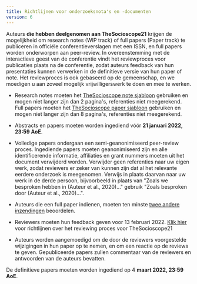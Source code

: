 ```yaml
---
title: Richtlijnen voor onderzoeksnota's en -documenten
version: 6
---
```


Auteurs **die hebben deelgenomen aan TheSocioscope21** krijgen de mogelijkheid om research notes (WIP track) of full papers (Paper track) te publiceren in officiële conferentieverslagen met een ISSN, en full papers worden onderworpen aan peer-review. In overeenstemming met de interactieve geest van de conferentie vindt het reviewproces voor publicaties plaats na de conferentie, zodat auteurs feedback van hun presentaties kunnen verwerken in de definitieve versie van hun paper of note. Het reviewproces is ook gebaseerd op de gemeenschap, en we moedigen u aan zoveel mogelijk vrijwilligerswerk te doen en mee te werken.

- Research notes moeten het [TheSocioscope note sjabloon](/conference/TheSocioscope_Research_Note_Template.docx) gebruiken en mogen niet langer zijn dan 2 pagina's, referenties niet meegerekend. Full papers moeten het [TheSocioscope paper sjabloon](/conference/TheSocioscope21_Full_Paper_Template.docx) gebruiken en mogen niet langer zijn dan 8 pagina's, referenties niet meegerekend.

- Abstracts en papers moeten worden ingediend vóór **21 januari 2022, 23:59 AoE**.

- Volledige papers ondergaan een semi-geanonimiseerd peer-review proces. Ingediende papers moeten geanonimiseerd zijn en alle identificerende informatie, affiliaties en grant nummers moeten uit het document verwijderd worden. Verwijder geen referenties naar uw eigen werk, zodat reviewers er zeker van kunnen zijn dat al het relevante eerdere onderzoek is meegenomen. Verwijs in plaats daarvan naar uw werk in de derde persoon, bijvoorbeeld in plaats van "Zoals we besproken hebben in (Auteur et al., 2020)..." gebruik "Zoals besproken door (Auteur et al., 2020)...".

- Auteurs die een full paper indienen, moeten ten minste [twee andere inzendingen](/conference/review_guidance) beoordelen.

- Reviewers moeten hun feedback geven voor 13 februari 2022. [Klik hier](/conference/review_guidance) voor richtlijnen over het reviewing proces voor TheSocioscope21

- Auteurs worden aangemoedigd om de door de reviewers voorgestelde wijzigingen in hun paper op te nemen, en om een reactie op de reviews te geven. Gepubliceerde papers zullen commentaar van de reviewers en antwoorden van de auteurs bevatten.

<!-- -->

De definitieve papers moeten worden ingediend op 4 **maart 2022, 23:59 AoE**.
